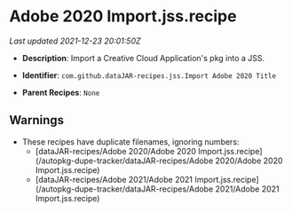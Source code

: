 # Adobe 2020 Import.jss.recipe

_Last updated 2021-12-23 20:01:50Z_

- **Description**: Import a Creative Cloud Application's pkg into a JSS.

- **Identifier**: `com.github.dataJAR-recipes.jss.Import Adobe 2020 Title`

- **Parent Recipes**: `None`


## Warnings

- These recipes have duplicate filenames, ignoring numbers:
    - [dataJAR-recipes/Adobe 2020/Adobe 2020 Import.jss.recipe](/autopkg-dupe-tracker/dataJAR-recipes/Adobe 2020/Adobe 2020 Import.jss.recipe)
    - [dataJAR-recipes/Adobe 2021/Adobe 2021 Import.jss.recipe](/autopkg-dupe-tracker/dataJAR-recipes/Adobe 2021/Adobe 2021 Import.jss.recipe)